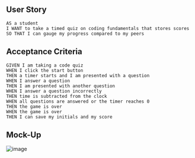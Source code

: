 ## User Story

```
AS a student
I WANT to take a timed quiz on coding fundamentals that stores scores
SO THAT I can gauge my progress compared to my peers
```

## Acceptance Criteria

```
GIVEN I am taking a code quiz
WHEN I click the start button
THEN a timer starts and I am presented with a question
WHEN I answer a question
THEN I am presented with another question
WHEN I answer a question incorrectly
THEN time is subtracted from the clock
WHEN all questions are answered or the timer reaches 0
THEN the game is over
WHEN the game is over
THEN I can save my initials and my score
```

## Mock-Up

![image](https://github.com/gblow/coding-quiz/assets/144559335/260e796f-f945-4615-bcfb-6db4731d567e)
